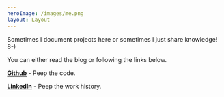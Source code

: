 ```yaml
---
heroImage: /images/me.png
layout: Layout
---
```


Sometimes I document projects here
or sometimes I just share knowledge! 8-)

You can either read the blog or following the links below.

__[Github](https://github.com/nullcarter)__ - Peep the code.
</br>

__[LinkedIn](https://linkedin.com/in/miguelcarter)__ - Peep the work history.